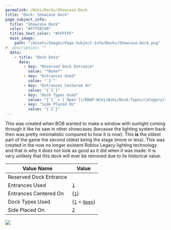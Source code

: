```yaml
---
permalink: /Wiki/Docks/Showcase-Dock
title: "Dock: Showcase Dock"
page_subject_info:
  title: "Showcase Dock"
  color: "#fff587d9"
  titles_text_color: "#FFFFFF"
  main_image:
    path: "/Assets/Images/Page-Subject-Info/Docks/Showcase-Dock.png"
#  description: ""
  data:
    - title: "Dock Data"
      data:
        - key: "Reserved Dock Entrance"
          value: "*None*"
        - key: "Entrances Used"
          value: "`1`"
        - key: "Entrances Centered On"
          value: "{`1`}"
        - key: "Dock Types Used"
          value: "{`1` = [`Open`](/RBAP-Wiki/Wiki/Dock-Types/Category/In-Game#open)}"
        - key: "Side Placed On"
          value: "{`2`}"
---
```


This was created when BOB wanted to make a window with sunlight coming through it like he saw in other showcases (because the lighting system back then was pretty minimalistic compared to how it is now). This **is** the oldest part of the game the second oldest being the stage (more or less). This was created in the now no longer existent Roblox Legacy lighting technology and that is why it does not look as good as it did when it was made. It is very unlikely that this dock will ever be removed due to its historical value.

| Value Name             | Value |
|-|-|
| Reserved Dock Entrance |  |
| Entrances Used         | [`1`](/RBAP-Wiki/Wiki/Value-Types#number) |
| Entrances Centered On  | {[`1`](/RBAP-Wiki/Wiki/Value-Types#number)} |
| Dock Types Used        | {[`1`](/RBAP-Wiki/Wiki/Value-Types#number) = [`Open`](/RBAP-Wiki/Wiki/Dock-Types/Category/In-Game#open)} |
| Side Placed On         | [`2`](/RBAP-Wiki/Wiki/Value-Types#number) |

![](/RBAP-Wiki/Assets/Images/Docks/Showcase%20Dock.png)